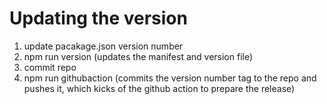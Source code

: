 # Updating the version

1. update pacakage.json version number
2. npm run version (updates the manifest and version file)
3. commit repo
4. npm run githubaction (commits the version number tag to the repo and pushes it, which kicks of the github action to prepare the release)
